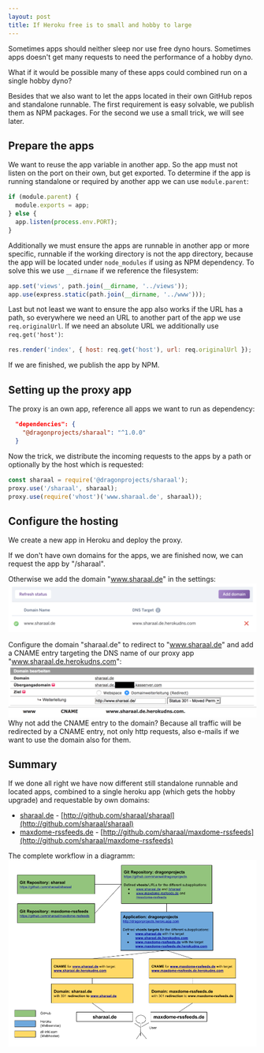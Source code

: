 ```yaml
---
layout: post
title: If Heroku free is to small and hobby to large
---
```


Sometimes apps should neither sleep nor use free dyno hours. Sometimes apps doesn't get many requests to need the performance of a hobby dyno.
<!--more-->

What if it would be possible many of these apps could combined run on a single hobby dyno?

Besides that we also want to let the apps located in their own GitHub repos and standalone runnable. The first requirement is easy solvable, we publish them as NPM packages. For the second we use a small trick, we will see later.

## Prepare the apps

We want to reuse the app variable in another app. So the app must not listen on the port on their own, but get exported. To determine if the app is running standalone or required by another app we can use `module.parent`:

```javascript
if (module.parent) {
  module.exports = app;
} else {
  app.listen(process.env.PORT);
}
```

Additionally we must ensure the apps are runnable in another app or more specific, runnable if the working directory is not the app directory, because the app will be located under `node_modules` if using as NPM dependency. To solve this we use `__dirname` if we reference the filesystem:

```javascript
app.set('views', path.join(__dirname, '../views'));
app.use(express.static(path.join(__dirname, '../www')));
```

Last but not least we want to ensure the app also works if the URL has a path, so everywhere we need an URL to another part of the app we use `req.originalUrl`. If we need an absolute URL we additionally use `req.get('host')`:
```javascript
res.render('index', { host: req.get('host'), url: req.originalUrl });
```

If we are finished, we publish the app by NPM.

## Setting up the proxy app

The proxy is an own app, reference all apps we want to run as dependency:

```json
  "dependencies": {
    "@dragonprojects/sharaal": "^1.0.0"
  }
```

Now the trick, we distribute the incoming requests to the apps by a path or optionally by the host which is requested:

```javascript
const sharaal = require('@dragonprojects/sharaal');
proxy.use('/sharaal', sharaal);
proxy.use(require('vhost')('www.sharaal.de', sharaal));
```

## Configure the hosting

We create a new app in Heroku and deploy the proxy.

If we don't have own domains for the apps, we are finished now, we can request the app by "/sharaal".

Otherwise we add the domain "www.sharaal.de" in the settings:
![App Domain Setting](/images/2017-5-23-if-heroku-free-is-to-small-and-hobby-to-large/app-domain-setting.png)

Configure the domain "sharaal.de" to redirect to "www.sharaal.de" and add a CNAME entry targeting the DNS name of our proxy app "www.sharaal.de.herokudns.com":
![Hosting Redirect](/images/2017-5-23-if-heroku-free-is-to-small-and-hobby-to-large/hosting-redirect.png)
![Hosting CNAME](/images/2017-5-23-if-heroku-free-is-to-small-and-hobby-to-large/hosting-cname.png)
Why not add the CNAME entry to the domain? Because all traffic will be redirected by a CNAME entry, not only http requests, also e-mails if we want to use the domain also for them.

## Summary

If we done all right we have now different still standalone runnable and located apps, combined to a single heroku app (which gets the hobby upgrade) and requestable by own domains:

* [sharaal.de](http://sharaal.de) - [http://github.com/sharaal/sharaal](http://github.com/sharaal/sharaal)
* [maxdome-rssfeeds.de](http://maxdome-rssfeeds.de) - [http://github.com/sharaal/maxdome-rssfeeds](http://github.com/sharaal/maxdome-rssfeeds)

The complete workflow in a diagramm:
![Complete Workflow](/images/2017-05-23-if-heroku-free-is-to-small-and-hobby-to-large/complete-workflow.png)
